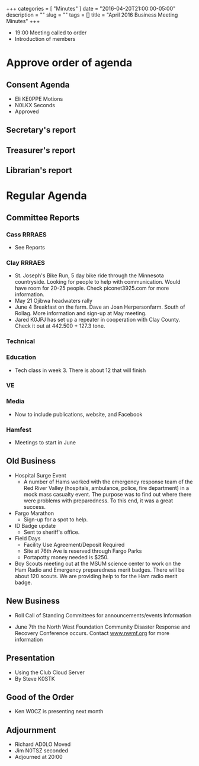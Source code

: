 +++
categories = [ "Minutes" ]
date = "2016-04-20T21:00:00-05:00"
description = ""
slug = ""
tags = []
title = "April 2016 Business Meeting Minutes"
+++
* 19:00  Meeting called to order
* Introduction of members<!--more-->

# Approve order of agenda

## Consent Agenda
* Eli KE0PPE Motions
* N0LKX Seconds
* Approved

## Secretary's report

## Treasurer's report

## Librarian's report

# Regular Agenda

## Committee Reports

### Cass RRRAES
* See Reports

### Clay RRRAES
* St. Joseph's Bike Run, 5 day bike ride through the Minnesota
countryside. Looking for people to help with communication.
Would have room for 20-25 people. Check piconet3925.com for
more information.
*  May 21 Ojibwa headwaters rally
*  June 4 Breakfast on the farm. Dave an Joan Herpersonfarm.
South of Rollag. More information and sign-up at May meeting.
*  Jared K0JPJ has set up a repeater in cooperation with Clay
County. Check it out at 442.500 + 127.3 tone.

### Technical

### Education
* Tech class in week 3. There is about 12 that will
finish

### VE

### Media
* Now to include publications, website, and Facebook

### Hamfest
* Meetings to start in June

## Old Business

* Hospital Surge Event
    * A number of Hams worked with the emergency response team of the Red River Valley (hospitals, ambulance, police, fire department) in a mock mass casualty event. The purpose was to find out where there were problems with preparedness. To this end, it was a great success.
* Fargo Marathon
    * Sign-up for a spot to help.
* ID Badge update
    * Sent to sheriff's office.
* Field Days
    * Facility Use Agreement/Deposit Required
    * Site at 76th Ave is reserved through Fargo Parks
    * Portapotty money needed is $250.
*  Boy Scouts meeting out at the MSUM science center to work on the Ham Radio and Emergency preparedness merit badges. There will be about 120 scouts. We are providing help to for the Ham radio merit badge.

## New Business

*  Roll Call of Standing Committees for announcements/events
Information

* June 7th the North West Foundation Community Disaster Response and Recovery Conference occurs. Contact www.nwmf.org for more information

## Presentation
* Using the Club Cloud Server
* By Steve K0STK

## Good of the Order
* Ken W0CZ is presenting next month

## Adjournment
* Richard AD0LO Moved
* Jim N0TSZ seconded
* Adjourned at 20:00


